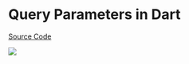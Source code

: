 # Query Parameters in Dart

[Source Code](../source/query-parameters-in-dart.dart)

![](../images/query-parameters-in-dart.jpg)
